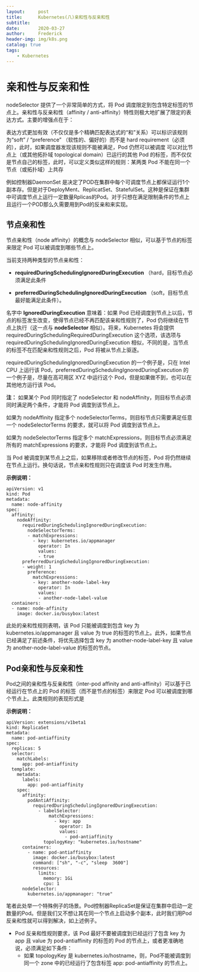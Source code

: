 ```yaml
---
layout:     post
title:      Kubernetes(八)亲和性与反亲和性
subtitle:   
date:       2020-03-27
author:     Frederick
header-img: img/k8s.png
catalog: true
tags:
    - Kubernetes
---
```


# 亲和性与反亲和性

nodeSelector 提供了一个非常简单的方式，将 Pod 调度限定到包含特定标签的节点上。亲和性与反亲和性（affinity / anti-affinity）特性则极大地扩展了限定的表达方式。主要的增强点在于：

表达方式更加有效（不仅仅是多个精确匹配表达式的“和”关系）可以标识该规则为“soft” / “preference” （软性的、偏好的）而不是 hard requirement（必须的），此时，如果调度器发现该规则不能被满足，Pod 仍然可以被调度
可以对比节点上（或其他拓扑域 topological domain）已运行的其他 Pod 的标签，而不仅仅是节点自己的标签，此时，可以定义类似这样的规则：某两类 Pod 不能在同一个节点（或拓扑域）上共存

例如控制器DaemonSet 是决定了POD在集群中每个可调度节点上都保证运行1个副本存。但是对于DeployMent、ReplicatSet、StatefulSet。这种是保证在集群中可调度节点上运行一定数量Rplicas的Pod。对于只想在满足限制条件的节点上且运行一个POD那么久需要用到Pod的反亲和来实现。


## 节点亲和性

节点亲和性（node affinity）的概念与 nodeSelector 相似，可以基于节点的标签来限定 Pod 可以被调度到哪些节点上。

当前支持两种类型的节点亲和性：

- **requiredDuringSchedulingIgnoredDuringExecution** （hard，目标节点必须满足此条件 

- **preferredDuringSchedulingIgnoredDuringExecution** （soft，目标节点最好能满足此条件）。

名字中 **IgnoredDuringExecution** 意味着：如果 Pod 已经调度到节点上以后，节点的标签发生改变，使得节点已经不再匹配该亲和性规则了，Pod 仍将继续在节点上执行（这一点与 **nodeSelector** 相似）。将来，Kubernetes 将会提供 requiredDuringSchedulingRequiredDuringExecution 这个选项，该选项与 requiredDuringSchedulingIgnoredDuringExecution 相似，不同的是，当节点的标签不在匹配亲和性规则之后，Pod 将被从节点上驱逐。

requiredDuringSchedulingIgnoredDuringExecution 的一个例子是，只在 Intel CPU 上运行该 Pod，preferredDuringSchedulingIgnoredDuringExecution 的一个例子是，尽量在高可用区 XYZ 中运行这个 Pod，但是如果做不到，也可以在其他地方运行该 Pod。

**注：** 如果某个 Pod 同时指定了 nodeSelector 和 nodeAffinity，则目标节点必须同时满足两个条件，才能将 Pod 调度到该节点上。

如果为 nodeAffinity 指定多个 nodeSelectorTerms，则目标节点只需要满足任意一个 nodeSelectorTerms 的要求，就可以将 Pod 调度到该节点上。

如果为 nodeSelectorTerms 指定多个 matchExpressions，则目标节点必须满足所有的 matchExpressions 的要求，才能将 Pod 调度到该节点上。

当 Pod 被调度到某节点上之后，如果移除或者修改节点的标签，Pod 将仍然继续在节点上运行。换句话说，节点亲和性规则只在调度该 Pod 时发生作用。

**示例说明：**

    apiVersion: v1
    kind: Pod
    metadata:
      name: node-affinity
    spec:
      affinity:
        nodeAffinity:
          requiredDuringSchedulingIgnoredDuringExecution:
            nodeSelectorTerms:
            - matchExpressions:
              - key: kubernetes.io/appmanager
                operator: In
                values:
                - true
          preferredDuringSchedulingIgnoredDuringExecution:
          - weight: 1
            preference:
              matchExpressions:
              - key: another-node-label-key
                operator: In
                values:
                - another-node-label-value
      containers:
      - name: node-affinity
        image: docker.io/busybox:latest

此处的亲和性规则表明，该 Pod 只能被调度到包含 key 为 kubernetes.io/appmanager 且 value 为 true  的标签的节点上。此外，如果节点已经满足了前述条件，将优先选择包含 key 为 another-node-label-key 且 value 为 another-node-label-value 的标签的节点。

## Pod亲和性与反亲和性

Pod之间的亲和性与反亲和性（inter-pod affinity and anti-affinity）可以基于已经运行在节点上的 Pod 的标签（而不是节点的标签）来限定 Pod 可以被调度到哪个节点上。此类规则的表现形式是

**示例说明：**

    apiVersion: extensions/v1beta1
    kind: ReplicaSet
    metadata:
      name: pod-antiaffinity
    spec:
      replicas: 5
      selector:
        matchLabels:
          app: pod-antiaffinity
      template:
        metadata:
          labels:
            app: pod-antiaffinity
        spec:
          affinity:
            podAntiAffinity:
              requiredDuringSchedulingIgnoredDuringExecution:
                - labelSelector:
                    matchExpressions:
                      - key: app
                        operator: In
                        values:
                          - pod-antiaffinity
                  topologyKey: "kubernetes.io/hostname"
          containers:
            - name: pod-antiaffinity
              image: docker.io/busybox:latest
              command: ["sh", "-c", "sleep  3600"]
              resources:
                limits:
                  memory: 1Gi
                  cpu: 1
          nodeSelector:
            kubernetes.io/appmanager: "true"

笔者此处举一个特殊例子的场景。Pod控制器ReplicaSet是保证在集群中启动一定数量的Pod。但是我们又不想让其在同一个节点上启动多个副本，此时我们用Pod反亲和性就可以得到解决，如上述例子。
- Pod 反亲和性规则要求，该 Pod 最好不要被调度到已经运行了包含 key 为 app 且 value 为 pod-antiaffinity 的标签的 Pod 的节点上，或者更准确地说，必须满足如下条件：
    - 如果 topologyKey 是 kubernetes.io/hostname，则，Pod不能被调度到同一个 zone 中的已经运行了包含标签 app: pod-antiaffinity 的节点上。
